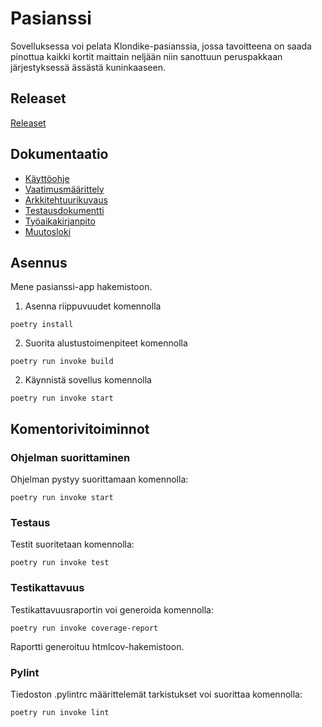 # Pasianssi

Sovelluksessa voi pelata Klondike-pasianssia, jossa tavoitteena on saada pinottua kaikki kortit maittain neljään niin sanottuun peruspakkaan järjestyksessä ässästä kuninkaaseen.

## Releaset
[Releaset](https://github.com/pankalai/ot-harjoitustyo/releases/)

## Dokumentaatio

- [Käyttöohje](./pasianssi-app/dokumentaatio/kayttoohje.md)
- [Vaatimusmäärittely](./pasianssi-app/dokumentaatio/vaatimusmaarittely.md)
- [Arkkitehtuurikuvaus](./pasianssi-app/dokumentaatio/arkkitehtuuri.md)
- [Testausdokumentti](./pasianssi-app/dokumentaatio/testaus.md)
- [Työaikakirjanpito](./pasianssi-app/dokumentaatio/tuntikirjanpito.md)
- [Muutosloki](./pasianssi-app/dokumentaatio/changelog.md)


## Asennus

Mene pasianssi-app hakemistoon.
1. Asenna riippuvuudet komennolla
```
poetry install
```

2. Suorita alustustoimenpiteet komennolla
```
poetry run invoke build
```

2. Käynnistä sovellus komennolla
```
poetry run invoke start
```


## Komentorivitoiminnot

### Ohjelman suorittaminen

Ohjelman pystyy suorittamaan komennolla:

```
poetry run invoke start
```

### Testaus

Testit suoritetaan komennolla:
```
poetry run invoke test
```

### Testikattavuus

Testikattavuusraportin voi generoida komennolla:
```
poetry run invoke coverage-report
```
Raportti generoituu htmlcov-hakemistoon.

### Pylint

Tiedoston .pylintrc määrittelemät tarkistukset voi suorittaa komennolla:
```
poetry run invoke lint
```
